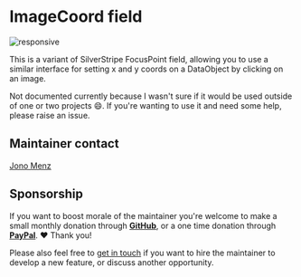 # ImageCoord field


![responsive](https://github.com/seppzzz/silverstripe-image-coord/assets/1069249/54a0ecb3-3ba7-49e9-bd1b-1fc1f98b1ef7)



This is a variant of SilverStripe FocusPoint field, allowing you to use a similar interface for setting x and y coords on a DataObject by clicking on an image.

Not documented currently because I wasn't sure if it would be used outside of one or two projects 😄. If you're wanting to use it and need some help, please raise an issue.

## Maintainer contact

[Jono Menz](https://jonomenz.com)

## Sponsorship

If you want to boost morale of the maintainer you're welcome to make a small monthly donation through [**GitHub**](https://github.com/sponsors/jonom), or a one time donation through [**PayPal**](https://www.paypal.com/cgi-bin/webscr?cmd=_s-xclick&hosted_button_id=Z5HEZREZSKA6A). ❤️ Thank you!

Please also feel free to [get in touch](https://jonomenz.com) if you want to hire the maintainer to develop a new feature, or discuss another opportunity.
